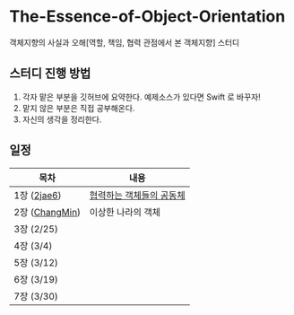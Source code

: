 # The-Essence-of-Object-Orientation
객체지향의 사실과 오해[역할, 책임, 협력 관점에서 본 객체지향] 스터디



## 스터디 진행 방법
1. 각자 맡은 부분을 깃허브에 요약한다. 예제소스가 있다면 Swift 로 바꾸자!
2. 맡지 않은 부분은 직접 공부해온다.
3. 자신의 생각을 정리한다.

## 일정

| 목차          | 내용                                                         |
| ------------- | ------------------------------------------------------------ |
| 1장 ([2jae6](https://github.com/2jae6))   | [협력하는 객체들의 공동체]() |
| 2장 ([ChangMin](https://github.com/chagmn))  | 이상한 나라의 객체 |
| 3장 (2/25)  |  |
| 4장 (3/4)   ||
| 5장 (3/12)  | |
| 6장 (3/19)  | |
| 7장 (3/30)  | |
